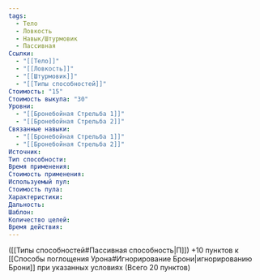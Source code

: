 ```yaml
---
tags:
  - Тело
  - Ловкость
  - Навык/Штурмовик
  - Пассивная
Ссылки:
  - "[[Тело]]"
  - "[[Ловкость]]"
  - "[[Штурмовик]]"
  - "[[Типы способностей]]"
Стоимость: "15"
Стоимость выкупа: "30"
Уровни:
  - "[[Бронебойная Стрельба 1]]"
  - "[[Бронебойная Стрельба 2]]"
Связанные навыки:
  - "[[Бронебойная Стрельба 1]]"
  - "[[Бронебойная Стрельба 2]]"
Источник:
Тип способности:
Время применения:
Стоимость применения:
Используемый пул:
Стоимость пула:
Характеристики:
Дальность:
Шаблон:
Количество целей:
Время действия:
---
```

([[Типы способностей#Пассивная способность|П]]) +10 пунктов к [[Способы поглощения Урона#Игнорирование Брони|игнорированию Брони]] при указанных условиях (Всего 20 пунктов)